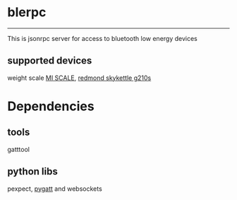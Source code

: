 # blerpc
---------------------------------------
This is jsonrpc server for access to bluetooth low energy devices
## supported devices
weight scale [MI SCALE](https://www.mi.com/ru/scale/),
[redmond skykettle g210s](https://redmond.company/ru/products/chayniki-i-termopoty/umnyy-chayniksvetilnik-redmond-skykettle-g210s/)
# Dependencies
## tools
gatttool
## python libs 
 pexpect, [pygatt](https://github.com/peplin/pygatt) and websockets
